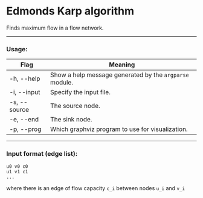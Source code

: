 # Edmonds Karp algorithm

Finds maximum flow in a flow network.
__________________________________________
### Usage:

| Flag      | Meaning |
| ----------- | ----------- |
| -h, --help      | Show a help message generated by the `argparse` module.       |
| -i, --input   | Specify the input file.        |
| -s, --source   | The source node.        |
| -e, --end   | The sink node. |
| -p, --prog   | Which graphviz program to use for visualization. |


__________________________________________

### Input format (edge list):
```
u0 v0 c0
u1 v1 c1
...
```
where there is an edge of flow capacity `c_i` between nodes `u_i` and `v_i`









